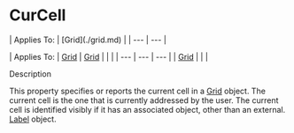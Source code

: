 




<h1 class="heading"><span class="name">CurCell</span></h1>
| Applies To: | [Grid](./grid.md) |
| --- | ---  |

| Applies To: | [Grid](./grid.md) | [Grid](./grid.md) |  |  |
| --- | --- | ---  |
| [Grid](./grid.md) |  |  |


Description


This property specifies or reports the current cell in a [Grid](./grid.md) object. The current cell is the one that is currently addressed by the user. The current cell is identified visibly if it has an associated object, other than an external.[ Label](./label.md) object.



